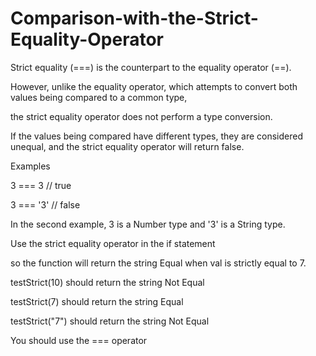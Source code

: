 # Comparison-with-the-Strict-Equality-Operator

Strict equality (===) is the counterpart to the equality operator (==).

However, unlike the equality operator, which attempts to convert both values being compared to a common type, 

the strict equality operator does not perform a type conversion.

If the values being compared have different types, they are considered unequal, and the strict equality operator will return false.

Examples


3 ===  3  // true

3 === '3' // false

In the second example, 3 is a Number type and '3' is a String type.

Use the strict equality operator in the if statement 

so the function will return the string Equal when val is strictly equal to 7.

testStrict(10) should return the string Not Equal

testStrict(7) should return the string Equal

testStrict("7") should return the string Not Equal

You should use the === operator





